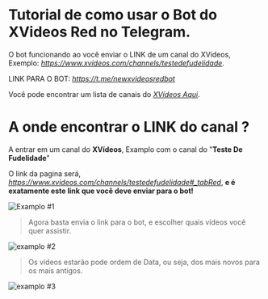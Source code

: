 # Tutorial de como usar o Bot do XVideos Red no Telegram.

O bot funcionando ao você enviar o LINK  de um canal do XVideos, Exemplo: *https://www.xvideos.com/channels/testedefudelidade*.

LINK PARA O BOT: *https://t.me/newxvideosredbot*

Você pode encontrar um lista de canais do [*XVídeos Aqui*](https://www.xvideos.com/channels-index).

# A onde encontrar o LINK do canal ?

A entrar em um canal do **XVídeos**, Examplo com o canal do "**Teste De Fudelidade**"

O link da pagina será, *https://www.xvideos.com/channels/testedefudelidade#_tabRed*, **e é exatamente este link que você deve enviar para o bot!**

![Examplo #1](https://i.imgur.com/1Wk2NFu.png)

> Agora basta envia o link para o bot, e escolher quais vídeos você quer assistir.

![examplo #2](https://i.imgur.com/ef3BpG6.png)
> Os vídeos estarão pode ordem de Data, ou seja, dos mais novos para os mais antigos.

![examplo #3](https://i.imgur.com/tUfwtui.png)
